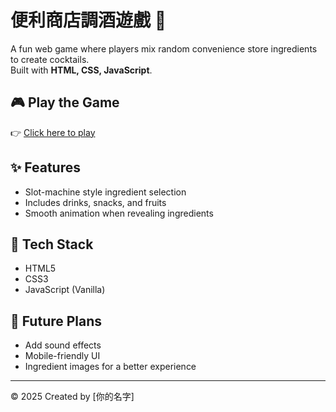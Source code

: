 # 便利商店調酒遊戲 🍹

A fun web game where players mix random convenience store ingredients to create cocktails.  
Built with **HTML, CSS, JavaScript**.

## 🎮 Play the Game
👉 [Click here to play](https://你的帳號.github.io/convenience-store-cocktail-game/)

## ✨ Features
- Slot-machine style ingredient selection
- Includes drinks, snacks, and fruits
- Smooth animation when revealing ingredients

## 📂 Tech Stack
- HTML5
- CSS3
- JavaScript (Vanilla)

## 📌 Future Plans
- Add sound effects
- Mobile-friendly UI
- Ingredient images for a better experience

---
© 2025 Created by [你的名字]
